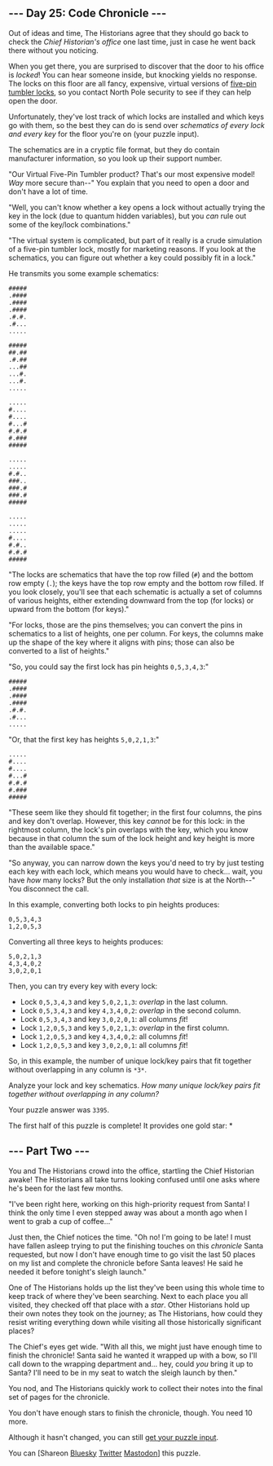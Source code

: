 \--- Day 25: Code Chronicle ---
----------

Out of ideas and time, The Historians agree that they should go back to check the *Chief Historian's office* one last time, just in case he went back there without you noticing.

When you get there, you are surprised to discover that the door to his office is *locked*! You can hear someone inside, but knocking yields no response. The locks on this floor are all fancy, expensive, virtual versions of [five-pin tumbler locks](https://en.wikipedia.org/wiki/Pin_tumbler_lock), so you contact North Pole security to see if they can help open the door.

Unfortunately, they've lost track of which locks are installed and which keys go with them, so the best they can do is send over *schematics of every lock and every key* for the floor you're on (your puzzle input).

The schematics are in a cryptic file format, but they do contain manufacturer information, so you look up their support number.

"Our Virtual Five-Pin Tumbler product? That's our most expensive model! *Way* more secure than--" You explain that you need to open a door and don't have a lot of time.

"Well, you can't know whether a key opens a lock without actually trying the key in the lock (due to quantum hidden variables), but you *can* rule out some of the key/lock combinations."

"The virtual system is complicated, but part of it really is a crude simulation of a five-pin tumbler lock, mostly for marketing reasons. If you look at the schematics, you can figure out whether a key could possibly fit in a lock."

He transmits you some example schematics:

```
#####
.####
.####
.####
.#.#.
.#...
.....

#####
##.##
.#.##
...##
...#.
...#.
.....

.....
#....
#....
#...#
#.#.#
#.###
#####

.....
.....
#.#..
###..
###.#
###.#
#####

.....
.....
.....
#....
#.#..
#.#.#
#####

```

"The locks are schematics that have the top row filled (`#`) and the bottom row empty (`.`); the keys have the top row empty and the bottom row filled. If you look closely, you'll see that each schematic is actually a set of columns of various heights, either extending downward from the top (for locks) or upward from the bottom (for keys)."

"For locks, those are the pins themselves; you can convert the pins in schematics to a list of heights, one per column. For keys, the columns make up the shape of the key where it aligns with pins; those can also be converted to a list of heights."

"So, you could say the first lock has pin heights `0,5,3,4,3`:"

```
#####
.####
.####
.####
.#.#.
.#...
.....

```

"Or, that the first key has heights `5,0,2,1,3`:"

```
.....
#....
#....
#...#
#.#.#
#.###
#####

```

"These seem like they should fit together; in the first four columns, the pins and key don't overlap. However, this key *cannot* be for this lock: in the rightmost column, the lock's pin overlaps with the key, which you know because in that column the sum of the lock height and key height is more than the available space."

"So anyway, you can narrow down the keys you'd need to try by just testing each key with each lock, which means you would have to check... wait, you have *how* many locks? But the only installation *that* size is at the North--" You disconnect the call.

In this example, converting both locks to pin heights produces:

```
0,5,3,4,3
1,2,0,5,3

```

Converting all three keys to heights produces:

```
5,0,2,1,3
4,3,4,0,2
3,0,2,0,1

```

Then, you can try every key with every lock:

* Lock `0,5,3,4,3` and key `5,0,2,1,3`: *overlap* in the last column.
* Lock `0,5,3,4,3` and key `4,3,4,0,2`: *overlap* in the second column.
* Lock `0,5,3,4,3` and key `3,0,2,0,1`: all columns *fit*!
* Lock `1,2,0,5,3` and key `5,0,2,1,3`: *overlap* in the first column.
* Lock `1,2,0,5,3` and key `4,3,4,0,2`: all columns *fit*!
* Lock `1,2,0,5,3` and key `3,0,2,0,1`: all columns *fit*!

So, in this example, the number of unique lock/key pairs that fit together without overlapping in any column is `*3*`.

Analyze your lock and key schematics. *How many unique lock/key pairs fit together without overlapping in any column?*

Your puzzle answer was `3395`.

The first half of this puzzle is complete! It provides one gold star: \*

\--- Part Two ---
----------

You and The Historians crowd into the office, startling the Chief Historian awake! The Historians all take turns looking confused until one asks where he's been for the last few months.

"I've been right here, working on this high-priority request from Santa! I think the only time I even stepped away was about a month ago when I went to grab a cup of coffee..."

Just then, the Chief notices the time. "Oh no! I'm going to be late! I must have fallen asleep trying to put the finishing touches on this *chronicle* Santa requested, but now I don't have enough time to go visit the last 50 places on my list and complete the chronicle before Santa leaves! He said he needed it before tonight's sleigh launch."

One of The Historians holds up the list they've been using this whole time to keep track of where they've been searching. Next to each place you all visited, they checked off that place with a *star*. Other Historians hold up their own notes they took on the journey; as The Historians, how could they resist writing everything down while visiting all those historically significant places?

The Chief's eyes get wide. "With all this, we might just have enough time to finish the chronicle! Santa said he wanted it wrapped up with a bow, so I'll call down to the wrapping department and... hey, could *you* bring it up to Santa? I'll need to be in my seat to watch the sleigh launch by then."

You nod, and The Historians quickly work to collect their notes into the final set of pages for the chronicle.

You don't have enough stars to finish the chronicle, though. You need 10 more.

Although it hasn't changed, you can still [get your puzzle input](25/input).

You can [Shareon [Bluesky](https://bsky.app/intent/compose?text=I%27ve+completed+Part+One+of+%22Code+Chronicle%22+%2D+Day+25+%2D+Advent+of+Code+2024+%23AdventOfCode+https%3A%2F%2Fadventofcode%2Ecom%2F2024%2Fday%2F25) [Twitter](https://twitter.com/intent/tweet?text=I%27ve+completed+Part+One+of+%22Code+Chronicle%22+%2D+Day+25+%2D+Advent+of+Code+2024&url=https%3A%2F%2Fadventofcode%2Ecom%2F2024%2Fday%2F25&related=ericwastl&hashtags=AdventOfCode) [Mastodon](javascript:void(0);)] this puzzle.